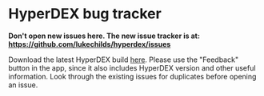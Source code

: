 # HyperDEX bug tracker

**Don't open new issues here. The new issue tracker is at: https://github.com/lukechilds/hyperdex/issues**

Download the latest HyperDEX build [here](https://github.com/lukechilds/hyperdex-nightlies/releases). Please use the "Feedback" button in the app, since it also includes HyperDEX version and other useful information. Look through the existing issues for duplicates before opening an issue.
